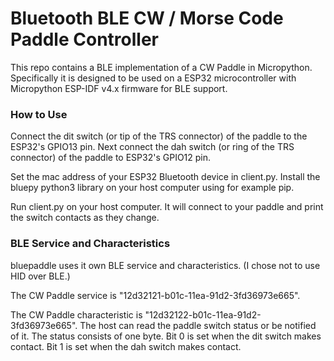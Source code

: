 

# Bluetooth BLE CW / Morse Code Paddle Controller

This repo contains a BLE implementation of a CW Paddle
in Micropython.  Specifically it is designed to be used
on a ESP32 microcontroller with Micropython ESP-IDF v4.x firmware 
for BLE support.

### How to Use

Connect the dit switch (or tip of the TRS connector)
of the paddle to the ESP32's GPIO13 pin.  Next connect the dah switch (or ring
of the TRS connector) of the paddle to ESP32's GPIO12 pin.

Set the mac address of your ESP32 Bluetooth device in client.py.
Install the bluepy python3 library on your host computer using 
for example pip.

Run client.py on your host computer.  It will connect to your paddle
and print the switch contacts as they change.

### BLE Service and Characteristics

bluepaddle uses it own BLE service and characteristics.  (I chose
not to use HID over BLE.)

The CW Paddle service is "12d32121-b01c-11ea-91d2-3fd36973e665".

The CW Paddle characteristic is "12d32122-b01c-11ea-91d2-3fd36973e665".
The host can read the paddle switch status or be notified of it.
The status consists of one byte.  Bit 0 is set when the dit switch makes
contact.  Bit 1 is set when the dah switch makes contact.



